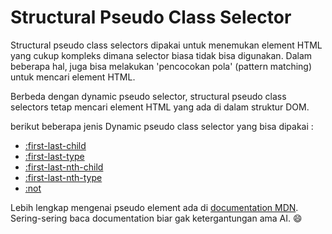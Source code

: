 # Structural Pseudo Class Selector

Structural pseudo class selectors dipakai untuk menemukan element HTML yang cukup kompleks dimana selector biasa tidak bisa digunakan. Dalam beberapa hal, juga bisa melakukan 'pencocokan pola' (pattern matching) untuk mencari element HTML.

Berbeda dengan dynamic pseudo selector, structural pseudo class selectors tetap mencari element HTML yang ada di dalam struktur DOM.

berikut beberapa jenis Dynamic pseudo class selector yang bisa dipakai :

- [:first-last-child](https://github.com/naidra68/belajar-css/tree/main/02-css/01-selector/14-structural_pseudo_class_selector/01-first_last_child_selector)
- [:first-last-type](https://github.com/naidra68/belajar-css/tree/main/02-css/01-selector/14-structural_pseudo_class_selector/02-first_last_type_selector)
- [:first-last-nth-child](https://github.com/naidra68/belajar-css/tree/main/02-css/01-selector/14-structural_pseudo_class_selector/03-first_last_nth_child_selector)
- [:first-last-nth-type](https://github.com/naidra68/belajar-css/tree/main/02-css/01-selector/14-structural_pseudo_class_selector/04-first_last_nth_type_selector)
- [:not](https://github.com/naidra68/belajar-css/tree/main/02-css/01-selector/14-structural_pseudo_class_selector/05-not_selector)



Lebih lengkap mengenai pseudo element ada di [documentation MDN](https://developer.mozilla.org/en-US/docs/Web/CSS/Pseudo-classes). Sering-sering baca documentation biar gak ketergantungan ama AI. :smile: